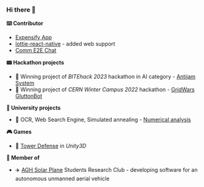 ### Hi there 👋

**⌨️ Contributor**
- [Expensify App](https://github.com/Expensify/App/)
- [lottie-react-native](https://github.com/lottie-react-native/lottie-react-native/releases/tag/v6.4.0) - added web support
- [Comm E2E Chat](https://github.com/CommE2E/comm)

**📟 Hackathon projects**
- 🥇 Winning project of *BITEhack 2023* hackathon in AI category - [Antijam System](https://github.com/StableConfusion/antijam) 
- 🥇 Winning project of *CERN Winter Campus 2022* hackathon - [GridWars GluttonBot](https://github.com/kosmydel/GridWars) 

**🏫 University projects**
- 🧮 OCR, Web Search Engine, Simulated annealing - [Numerical analysis](https://github.com/kosmydel/NumericalAnalysis)

**🎮 Games**
- 🏹 [Tower Defense](https://github.com/kosmydel/unity3d-tower-defense) in *Unity3D*

**🧩 Member of**
- ✈️ [AGH Solar Plane](https://github.com/AGHSolarPlaneCode) Students Research Club - developing software for an autonomous unmanned aerial vehicle

<!--
- 🔭 I’m currently working on ...
- 🌱 I’m currently learning ...
- 👯 I’m looking to collaborate on ...
- 🤔 I’m looking for help with ...
- 💬 Ask me about ...
- 📫 How to reach me: ...
- 😄 Pronouns: ...
- ⚡ Fun fact: ...
-->
